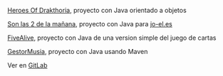 [Heroes Of Drakthoria](https://github.com/albaboo/Briefcases/tree/main/ProyectosJava/HoD), proyecto con Java orientado a objetos

[Son las 2 de la mañana](https://github.com/albaboo/Briefcases/tree/main/ProyectosJava/ProblemaJOEL), proyecto con Java para [jo-el.es](https://jo-el.es/)

[FiveAlive](https://github.com/albaboo/Briefcases/tree/main/ProyectosJava/FiveAlive), proyecto con Java de una version simple del juego de cartas

[GestorMusia](https://github.com/albaboo/Briefcases/tree/main/ProyectosJava/GestorMusica), proyecto con Java usando Maven

Ver en [GitLab](https://gitlab.com/projectesdam)
